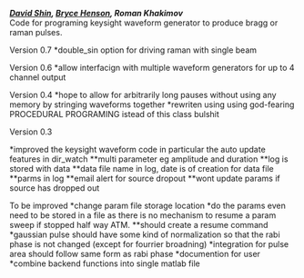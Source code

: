 ***[David Shin](https://github.com/spicydonkey), [Bryce Henson](https://github.com/brycehenson), Roman Khakimov***   
Code for programing keysight waveform generator to produce bragg or raman pulses.

Version 0.7
*double_sin option for driving raman with single beam


Version 0.6
*allow interfacign with multiple waveform generators for up to 4 channel output


Version 0.4
*hope to allow for arbitrarily long pauses without using any memory by stringing waveforms together
*rewriten using using god-fearing PROCEDURAL PROGRAMING istead of this class bulshit

Version 0.3

*improved the keysight waveform code in particular the auto update features in dir_watch
**multi parameter eg amplitude and duration 
**log is stored with data
**data file name in log, date is of creation for data file
**parms in log
**email alert for source dropout
**wont update params if source has dropped out



To be improved
*change param file storage location
*do the params even need to be stored in a file as there is no mechanism to resume a param sweep if stopped half way ATM.
**should create a resume command
*gaussian pulse should have some kind of normalization so that the rabi phase is not changed (except for fourrier broadning)
*integration for pulse area should follow same form as rabi phase
*documention for user
*combine backend functions into single matlab file
